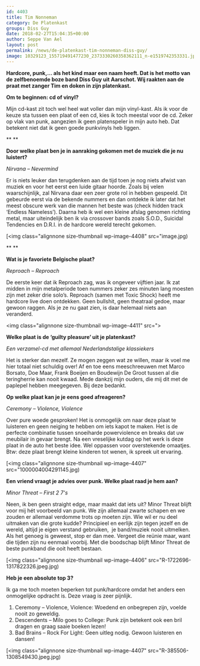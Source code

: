 ```yaml
---
id: 4403
title: Tim Nonneman 
category: De Platenkast
groups: Diss Guy
date: 2018-02-27T15:04:35+00:00
author: Seppe Van Ael
layout: post
permalink: /news/de-platenkast-tim-nonneman-diss-guy/
image: 10329123_155719491477230_2373330260358362111_n-e1519742353331.jpg
---
```

**Hardcore, punk,&#8230; als het kind maar een naam heeft. Dat is het motto van de zelfbenoemde boze band Diss Guy uit Aarschot. Wij raakten aan de praat met zanger Tim en doken in zijn platenkast.**

**Om te beginnen: cd of vinyl?**

Mijn cd-kast zit toch wel heel wat voller dan mijn vinyl-kast. Als ik voor de keuze sta tussen een plaat of een cd, kies ik toch meestal voor de cd. Zeker op vlak van punk, aangezien ik geen platenspeler in mijn auto heb. Dat betekent niet dat ik geen goede punkvinyls heb liggen.

** **

**Door welke plaat ben je in aanraking gekomen met de muziek die je nu luistert?**

_Nirvana – Nevermind_

Er is niets leuker dan terugdenken aan de tijd toen je nog niets afwist van muziek en voor het eerst een luide gitaar hoorde. Zoals bij velen waarschijnlijk, zal Nirvana daar een zeer grote rol in hebben gespeeld. Dit gebeurde eerst via de bekende nummers en dan ontdekte ik later dat het meest obscure werk van die mannen het beste was (check hidden track ‘Endless Nameless’). Daarna heb ik wel een kleine afslag genomen richting metal, maar uiteindelijk ben ik via crossover bands zoals S.O.D., Suicidal Tendencies en D.R.I. in de hardcore wereld terecht gekomen.

[<img class="alignnone size-thumbnail wp-image-4408" src="image.jpg)

** **

**Wat is je favoriete Belgische plaat?**

_Reproach – Reproach_

De eerste keer dat ik Reproach zag, was ik ongeveer vijftien jaar. Ik zat midden in mijn metalperiode toen nummers zeker zes minuten lang moesten zijn met zeker drie solo’s. Reproach (samen met Toxic Shock) heeft me hardcore live doen ontdekken. Geen bullshit, geen theatraal gedoe, maar gewoon raggen. Als je ze nu gaat zien, is daar helemaal niets aan veranderd.

<img class="alignnone size-thumbnail wp-image-4411" src=">

**Welke plaat is de ‘guilty pleasure’ uit je platenkast?**

_Een verzamel-cd met allemaal Nederlandstalige klassiekers_

Het is sterker dan mezelf. Ze mogen zeggen wat ze willen, maar ik voel me hier totaal niet schuldig over! Af en toe eens meeschreeuwen met Marco Borsato, Doe Maar, Frank Boeijen en Boudewijn De Groot tussen al die teringherrie kan nooit kwaad. Mede dankzij mijn ouders, die mij dit met de paplepel hebben meegegeven. Bij deze bedankt.

**Op welke plaat kan je je eens goed afreageren?**

_Ceremony – Violence, Violence_

Over pure woede gesproken! Het is onmogelijk om naar deze plaat te luisteren en geen neiging te hebben om iets kapot te maken. Het is de perfecte combinatie tussen snoeiharde powerviolence en breaks dat uw meubilair in gevaar brengt. Na een vreselijke kutdag op het werk is deze plaat in de auto het beste idee. Wel oppassen voor overstekende omaatjes. Btw: deze plaat brengt kleine kinderen tot wenen, ik spreek uit ervaring.

[<img class="alignnone size-thumbnail wp-image-4407" src="1000004004291145.jpg)

**Een vriend vraagt je advies over punk. Welke plaat raad je hem aan?**

_Minor Threat – First 2 7's_

Neen, ik ben geen straight edge, maar maakt dat iets uit? Minor Threat blijft voor mij hét voorbeeld van punk. We zijn allemaal zwarte schapen en we zouden er allemaal verdomme trots op moeten zijn. Wie wil er nu deel uitmaken van die grote kudde? Principieel en eerlijk zijn tegen jezelf en de wereld, altijd je eigen verstand gebruiken,  je band/muziek nooit uitmelken. Als het genoeg is geweest, stop er dan mee. Vergeet die reünie maar, want die tijden zijn nu eenmaal voorbij. Met die boodschap blijft Minor Threat de beste punkband die ooit heeft bestaan.

[<img class="alignnone size-thumbnail wp-image-4406" src="R-1722696-1317822326.jpeg.jpg)

**Heb je een absolute top 3?**

Ik ga me toch moeten beperken tot punk/hardcore omdat het anders een onmogelijke opdracht is. Deze vraag is zeer pijnlijk.

  1. Ceremony – Violence, Violence: Woedend en onbegrepen zijn, voelde nooit zo geweldig.
  2. Descendents – Milo goes to College: Punk zijn betekent ook een bril dragen en graag saaie boeken lezen!
  3. Bad Brains – Rock For Light: Geen uitleg nodig. Gewoon luisteren en dansen!

[<img class="alignnone size-thumbnail wp-image-4407" src="R-385506-1308549430.jpeg.jpg)